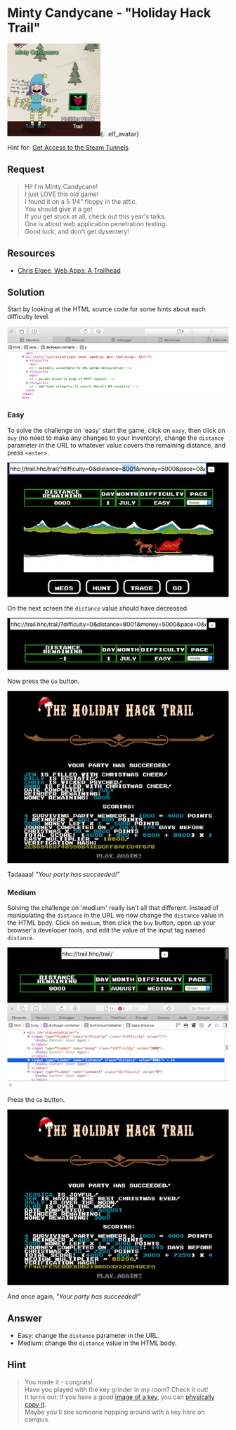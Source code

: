 # Minty Candycane - "Holiday Hack Trail"
![Minty Candycane](../img/hints/h7/minty_candycane.png){: .elf_avatar}

Hint for: [Get Access to the Steam Tunnels](../../challenges/c7/)

## Request
> Hi! I'm Minty Candycane!  
> I just LOVE this old game!  
> I found it on a 5 1/4" floppy in the attic.  
> You should give it a go!  
> If you get stuck at all, check out this year's talks.  
> One is about web application penetration testing.  
> Good luck, and don't get dysentery!  

## Resources
- [Chris Elgee, Web Apps: A Trailhead](https://youtu.be/0T6-DQtzCgM) 

## Solution
Start by looking at the HTML source code for some hints about each difficulty level.

![HTML Source](../img/hints/h7/h7_terminal1.png)

### Easy
To solve the challenge on 'easy' start the game, click on `easy`, then click on `buy` (no need to make any changes to your inventory), change the `distance` parameter in the URL to whatever value covers the remaining distance, and press `<enter>`.

![Edit URL](../img/hints/h7/h7_terminal2.png)

On the next screen the `distance` value should have decreased.

![Distance Remaining](../img/hints/h7/h7_terminal3.png)

Now press the `Go` button.

![We Won](../img/hints/h7/h7_terminal4.png)

Tadaaaa! *"Your party has succeeded!"*

### Medium
Solving the challenge on 'medium' really isn't all that different. Instead of manipulating the `distance` in the URL we now change the `distance` value in the HTML body. Click on `medium`, then click the `buy` button, open up your browser's developer tools, and edit the value of the input tag named `distance`.

![Edit HTML](../img/hints/h7/h7_terminal5.png)

Press the `Go` button.

![We Won](../img/hints/h7/h7_terminal6.png)

And once again, *"Your party has succeeded!"*

## Answer
- Easy: change the `distance` parameter in the URL.
- Medium: change the `distance` value in the HTML body.

## Hint
> You made it - congrats!  
> Have you played with the key grinder in my room? Check it out!  
> It turns out: if you have a good [image of a key](https://github.com/deviantollam/decoding), you can [physically copy it](https://youtu.be/KU6FJnbkeLA).  
> Maybe you'll see someone hopping around with a key here on campus.  
